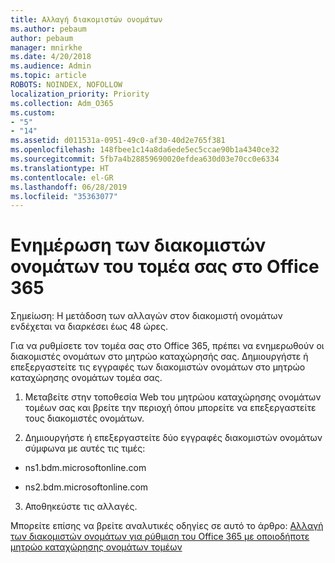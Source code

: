 ```yaml
---
title: Αλλαγή διακομιστών ονομάτων
ms.author: pebaum
author: pebaum
manager: mnirkhe
ms.date: 4/20/2018
ms.audience: Admin
ms.topic: article
ROBOTS: NOINDEX, NOFOLLOW
localization_priority: Priority
ms.collection: Adm_O365
ms.custom:
- "5"
- "14"
ms.assetid: d011531a-0951-49c0-af30-40d2e765f381
ms.openlocfilehash: 148fbee1c14a8da6ede5ec5ccae90b1a4340ce32
ms.sourcegitcommit: 5fb7a4b28859690020efdea630d03e70cc0e6334
ms.translationtype: HT
ms.contentlocale: el-GR
ms.lasthandoff: 06/28/2019
ms.locfileid: "35363077"
---
```

# <a name="update-your-domain-nameservers-to-office-365"></a>Ενημέρωση των διακομιστών ονομάτων του τομέα σας στο Office 365

Σημείωση: Η μετάδοση των αλλαγών στον διακομιστή ονομάτων ενδέχεται να διαρκέσει έως 48 ώρες.
  
Για να ρυθμίσετε τον τομέα σας στο Office 365, πρέπει να ενημερωθούν οι διακομιστές ονομάτων στο μητρώο καταχώρησής σας. Δημιουργήστε ή επεξεργαστείτε τις εγγραφές των διακομιστών ονομάτων στο μητρώο καταχώρησης ονομάτων τομέα σας.
  
1. Μεταβείτε στην τοποθεσία Web του μητρώου καταχώρησης ονομάτων τομέων σας και βρείτε την περιοχή όπου μπορείτε να επεξεργαστείτε τους διακομιστές ονομάτων.
  
2. Δημιουργήστε ή επεξεργαστείτε δύο εγγραφές διακομιστών ονομάτων σύμφωνα με αυτές τις τιμές:

  - ns1.bdm.microsoftonline.com

  - ns2.bdm.microsoftonline.com

3. Αποθηκεύστε τις αλλαγές.

Μπορείτε επίσης να βρείτε αναλυτικές οδηγίες σε αυτό το άρθρο: [Αλλαγή των διακομιστών ονομάτων για ρύθμιση του Office 365 με οποιοδήποτε μητρώο καταχώρησης ονομάτων τομέων](https://support.office.com/article/Change-nameservers-at-any-domain-registrar-to-set-up-Office-365-a8b487a9-2a45-4581-9dc4-5d28a47010a2.aspx)
  